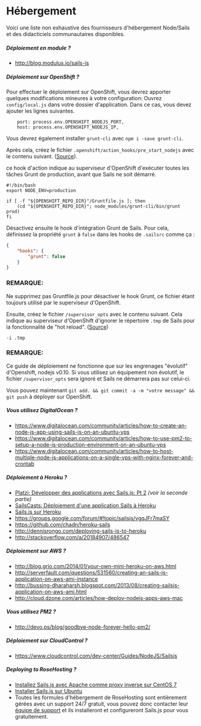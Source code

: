 # Hébergement

Voici une liste non exhaustive des fournisseurs d'hébergement Node/Sails et des didacticiels communautaires disponibles.

##### Déploiement en module ?

+ http://blog.modulus.io/sails-js

##### Déploiement sur OpenShift ?
Pour effectuer le déploiement sur OpenShift, vous devrez apporter quelques modifications mineures à votre configuration:
Ouvrez `config/local.js` dans votre dossier d'application. Dans ce cas, vous devez ajouter les lignes suivantes.

```
	port: process.env.OPENSHIFT_NODEJS_PORT,
	host: process.env.OPENSHIFT_NODEJS_IP,
```

Vous devrez également installer `grunt-cli` avec `npm i -save grunt-cli`.

Après cela, créez le fichier `.openshift/action_hooks/pre_start_nodejs` avec le contenu suivant. ([Source](https://gist.github.com/mdunisch/4a56bdf972c2f708ccc6)).

ce hook d'action indique au superviseur d'OpenShift d'exécuter toutes les tâches Grunt de production, avant que Sails ne soit démarré.


```
#!/bin/bash
export NODE_ENV=production

if [ -f "${OPENSHIFT_REPO_DIR}"/Gruntfile.js ]; then
    (cd "${OPENSHIFT_REPO_DIR}"; node_modules/grunt-cli/bin/grunt prod)
fi
```
Désactivez ensuite le hook d'intégration Grunt de Sails.
Pour cela, définissez la propriété `grunt` à `false` dans les hooks de `.sailsrc` comme ça :

```json
{
    "hooks": {
        "grunt": false
    }
}
```
### REMARQUE:
Ne supprimez pas Gruntfile.js pour désactiver le hook Grunt, ce fichier étant toujours utilisé par le superviseur d'OpenShift.

Ensuite, créez le fichier `/supervisor_opts` avec le contenu suivant. Cela indique au superviseur d'OpenShift d'ignorer le répertoire `.tmp` de Sails pour la fonctionnalité de "hot reload". ([Source](https://gist.github.com/mdunisch/4a56bdf972c2f708ccc6#comment-1318102))

```
-i .tmp
```
### REMARQUE:
Ce guide de déploiement ne fonctionne que sur les engrenages "évolutif" d'Openshift, nodejs v0.10.
Si vous utilisez un équipement non évolutif, le fichier `/supervisor_opts` sera ignoré et Sails ne démarrera pas sur celui-ci.

Vous pouvez maintenant `git add. && git commit -a -m "votre message" && git push` à déployer sur OpenShift.

##### Vous utilisez DigitalOcean ?

+ https://www.digitalocean.com/community/articles/how-to-create-an-node-js-app-using-sails-js-on-an-ubuntu-vps
+ https://www.digitalocean.com/community/articles/how-to-use-pm2-to-setup-a-node-js-production-environment-on-an-ubuntu-vps
+ https://www.digitalocean.com/community/articles/how-to-host-multiple-node-js-applications-on-a-single-vps-with-nginx-forever-and-crontab

##### Déploiement à Heroku ?

+ [Platzi: Développer des applications avec Sails.js: Pt 2](https://courses.platzi.com/classes/develop-apps-sails-js/)  _(voir la seconde partie)_
+ [SailsCasts: Déploiement d'une application Sails à Heroku](http://irlnathan.github.io/sailscasts/blog/2013/11/05/building-a-sails-application-ep26-deploying-a-sails-app-to-heroku/)
+ [Sails.js sur Heroku](http://vort3x.me/sailsjs-heroku/)
+ https://groups.google.com/forum/#!topic/sailsjs/vgqJFr7maSY
+ https://github.com/chadn/heroku-sails
+ http://dennisrongo.com/deploying-sails-js-to-heroku
+ http://stackoverflow.com/a/20184907/486547

##### Déploiement sur AWS ?

+ http://blog.grio.com/2014/01/your-own-mini-heroku-on-aws.html
+ http://serverfault.com/questions/531560/creating-an-sails-js-application-on-aws-ami-instance
+ http://bussing-dharaharsh.blogspot.com/2013/08/creating-sailsjs-application-on-aws-ami.html
+ http://cloud.dzone.com/articles/how-deploy-nodejs-apps-aws-mac

##### Vous utilisez PM2 ?

+ http://devo.ps/blog/goodbye-node-forever-hello-pm2/


##### Déploiement sur CloudControl ?

+ https://www.cloudcontrol.com/dev-center/Guides/NodeJS/Sailsjs


##### Deploying to RoseHosting ?

 + [Installez Sails.js avec Apache comme proxy inverse sur CentOS 7](https://www.rosehosting.com/blog/install-sails-js-with-apache-as-a-reverse-proxy-on-centos-7/)
 + [Installer Sails.js sur Ubuntu](https://www.rosehosting.com/blog/install-the-sails-js-framework-on-an-ubuntu-vps/)
 + Toutes les formules d'hébergement de RoseHosting sont entièrement gérées avec un support 24/7 gratuit, vous pouvez donc contacter leur [équipe de support](https://www.rosehosting.com/support.html) et ils installeront et configureront Sails.js pour vous gratuitement.


<docmeta name="displayName" value="Hosting">


